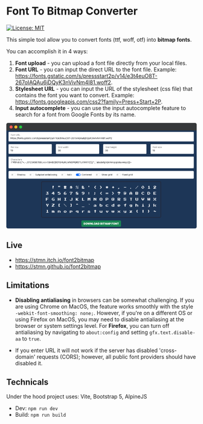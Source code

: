 # Font To Bitmap Converter

[![License: MIT](https://img.shields.io/badge/License-MIT-blue.png)](https://opensource.org/licenses/MIT)

This simple tool allow you to convert fonts (ttf, woff, otf) into **bitmap fonts**.

You can accomplish it in 4 ways:

1. **Font upload** - you can upload a font file directly from your local files.
2. **Font URL** - you can input the direct URL to the font file.
Example: https://fonts.gstatic.com/s/pressstart2p/v14/e3t4euO8T-267oIAQAu6jDQyK3nVivNm4I81.woff2.
3. **Stylesheet URL** - you can input the URL of the stylesheet (css file) that contains the font you want to convert.
Example: https://fonts.googleapis.com/css2?family=Press+Start+2P.
4. **Input autocomplete** - you can use the input autocomplete feature to search for a font from Google Fonts by its name.

![screenshot.png](screenshot.png)

## Live

- https://stmn.itch.io/font2bitmap
- https://stmn.github.io/font2bitmap

## Limitations

- **Disabling antialiasing** in browsers can be somewhat challenging. If you are using Chrome on MacOS, the feature works smoothly with the style `-webkit-font-smoothing: none;`. However, if you're on a different OS or using Firefox on MacOS, you may need to disable antialiasing at the browser or system settings level. For **Firefox**, you can turn off antialiasing by navigating to `about:config` and setting `gfx.text.disable-aa` to `true`.


- If you enter URL it will not work if the server has disabled 'cross-domain' requests (CORS); however, all public font providers should have disabled it.

## Technicals

Under the hood project uses: Vite, Bootstrap 5, AlpineJS 

- Dev: `npm run dev`
- Build: `npm run build`
